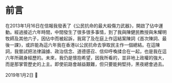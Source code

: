 # 前言

在2013年1月16日在信報我發表了《公民抗命的最大殺傷力武器》，開啟了佔中運動。經過接近六年時間，中間發生了很多很多事情，到了我與陳健民教授與朱耀明牧師及其他六子，因佔中而被起訴，我寫了及在庭上作這結案陳詞《首次陳詞、最後一課》，或許能為這六年我在香港以公民抗命去爭取民主作一個總結。在這陳詞，我嘗試把法律論據、政治信念、道德感召、信仰呼喚揉合在一起，也是我在這六年所親身經歷的。未來，我仍是懷抱希望，因我所看的，並非地上政權的強大，而是那掌管歷史的上主。即使前路會越益艱難，但只要能夠堅持，黑夜總會過去。

2019年1月2日
